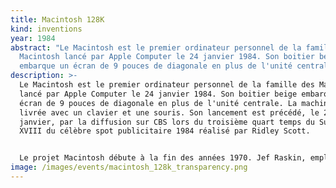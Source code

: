 ```yaml
---
title: Macintosh 128K
kind: inventions
year: 1984
abstract: "Le Macintosh est le premier ordinateur personnel de la famille des
  Macintosh lancé par Apple Computer le 24 janvier 1984. Son boitier beige
  embarque un écran de 9 pouces de diagonale en plus de l'unité centrale. "
description: >-
  Le Macintosh est le premier ordinateur personnel de la famille des Macintosh
  lancé par Apple Computer le 24 janvier 1984. Son boitier beige embarque un
  écran de 9 pouces de diagonale en plus de l'unité centrale. La machine était
  livrée avec un clavier et une souris. Son lancement est précédé, le 22
  janvier, par la diffusion sur CBS lors du troisième quart temps du Super Bowl
  XVIII du célèbre spot publicitaire 1984 réalisé par Ridley Scott. 


  Le projet Macintosh débute à la fin des années 1970. Jef Raskin, employé d'Apple depuis 1978, avait dans l'idée de créer un ordinateur simple d'utilisation et peu cher et donc accessible aux consommateurs moyens. Il présente son idée à Mike Markkula, l'un des trois fondateurs d'Apple Computer, en mars 1979. Celui-ci lui donne son feu vert en septembre 1979 pour embaucher quelques personnes et monter une équipe au sein d'Apple, projet qui porte le nom de Macintosh, du nom de la pomme préférée de Raskin, la McIntosh. Raskin rassemble toutes les idées récoltées pour cet ordinateur dans un recueil qu'il nomme The Book of Macintosh (Le Livre du Macintosh). À la recherche d'un ingénieur pour monter un prototype de la machine, Raskin engage, sur recommandation de Bill Atkinson du projet Apple Lisa, Burrell Smith, qui, selon Atkinson, faisait un travail remarquable dans le département maintenance de l'Apple II.
image: /images/events/macintosh_128k_transparency.png
---
```

